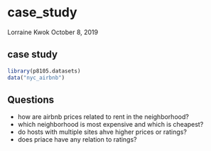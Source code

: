 case\_study
================
Lorraine Kwok
October 8, 2019

## case study

``` r
library(p8105.datasets)
data("nyc_airbnb")
```

## Questions

  - how are airbnb prices related to rent in the neighborhood?
  - which neighborhood is most expensive and which is cheapest?
  - do hosts with multiple sites ahve higher prices or ratings?
  - does priace have any relation to ratings?
